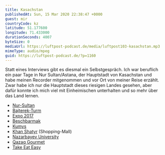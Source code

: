 ```yaml
---
title: Kasachstan
publishedAt: Sun, 15 Mar 2020 22:38:47 +0000
guest: mir
countryCode: kz
latitude: 51.177600
longitude: 71.433000
durationSeconds: 4007
byteSize: 0
mediaUrl: https://luftpost-podcast.de/media/luftpost103-kasachstan.mp3
mimeType: audio/mpeg
guid: https://luftpost-podcast.de/?p=1160
---
```


Statt eines Interviews gibt es diesmal ein Selbstgespräch. Ich war beruflich ein paar Tage in Nur Sultan/Astana, der Hauptstadt von Kasachstan und habe meinen Recorder mitgenommen und vor Ort von meiner Reise erzählt. Zwar habe ich nur die Hauptstadt dieses riesigen Landes gesehen, aber dafür konnte ich mich viel mit Einheimischen unterhalten und so mehr über das Land lernen. 
* [Nur-Sultan](https://de.wikipedia.org/wiki/Nur-Sultan)
* [Bajterek-Turm](https://de.wikipedia.org/wiki/Bajterek-Turm)
* [Expo 2017](https://de.wikipedia.org/wiki/Expo%5F2017)
* [Beschbarmak](https://de.wikipedia.org/wiki/Beschbarmak)
* [Kumys](https://de.wikipedia.org/wiki/Kumys)
* [Khan Shatyr](https://de.wikipedia.org/wiki/Khan%5FShatyr) (Shopping-Mall)
* [Nazarbayev University](https://en.wikipedia.org/wiki/Nazarbayev%5FUniversity)
* [Qazaq Gourmet](https://www.tripadvisor.co.uk/Restaurant%5FReview-g293944-d12241864-Reviews-Qazaq%5FGourmet-Nur%5FSultan%5FAkmola%5FProvince.html)
* [Take Eat Easy](https://www.tripadvisor.co.uk/Restaurant%5FReview-g293944-d17675672-Reviews-Take%5FEat%5FEasy-Nur%5FSultan%5FAkmola%5FProvince.html)
